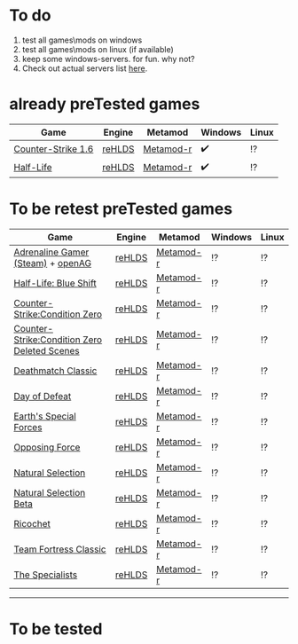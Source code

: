 # To do

1. test all games\mods on windows
2. test all games\mods on linux (if available)
3. keep some windows-servers. for fun. why not?
4. Check out actual servers list [here](https://github.com/EpicMorgGames/OurGameServerList).

# already preTested games

| Game | Engine | Metamod  | Windows  | Linux  |
| ------------- |---------------| ------| ------| ------|
| [Counter-Strike 1.6](http://store.steampowered.com/app/10/CounterStrike/) | [reHLDS](https://github.com/dreamstalker/rehlds) | [Metamod-r](https://github.com/theAsmodai/metamod-r) | :heavy_check_mark: | :interrobang:
| [Half-Life](http://store.steampowered.com/app/70/HalfLife/) | [reHLDS](https://github.com/dreamstalker/rehlds) | [Metamod-r](https://github.com/theAsmodai/metamod-r) | :heavy_check_mark: | :interrobang:

# To be retest preTested games

| Game | Engine | Metamod  | Windows  | Linux  |
| ------------- |---------------| ------| ------| ------|
| [Adrenaline Gamer (Steam)](http://www.moddb.com/mods/adrenaline-gamer/downloads/) + [openAG](https://github.com/YaLTeR/OpenAG)| [reHLDS](https://github.com/dreamstalker/rehlds) | [Metamod-r](https://github.com/theAsmodai/metamod-r) | :interrobang: |  :interrobang: 
| [Half-Life: Blue Shift](http://store.steampowered.com/app/130/HalfLife_Blue_Shift/) | [reHLDS](https://github.com/dreamstalker/rehlds) | [Metamod-r](https://github.com/theAsmodai/metamod-r) | :interrobang: | :interrobang:
| [Counter-Strike:Condition Zero](http://store.steampowered.com/app/80/CounterStrike_Condition_Zero/) | [reHLDS](https://github.com/dreamstalker/rehlds) | [Metamod-r](https://github.com/theAsmodai/metamod-r) | :interrobang: | :interrobang:
| [Counter-Strike:Condition Zero Deleted Scenes](http://store.steampowered.com/app/80/CounterStrike_Condition_Zero/) | [reHLDS](https://github.com/dreamstalker/rehlds) | [Metamod-r](https://github.com/theAsmodai/metamod-r) | :interrobang: | :interrobang:
| [Deathmatch Classic](http://store.steampowered.com/app/40/Deathmatch_Classic/) | [reHLDS](https://github.com/dreamstalker/rehlds) | [Metamod-r](https://github.com/theAsmodai/metamod-r) | :interrobang: | :interrobang:
| [Day of Defeat](http://store.steampowered.com/app/30/Day_of_Defeat/) | [reHLDS](https://github.com/dreamstalker/rehlds) | [Metamod-r](https://github.com/theAsmodai/metamod-r) | :interrobang: | :interrobang:
| [Earth's Special Forces](http://www.moddb.com/mods/earths-special-forces/downloads) | [reHLDS](https://github.com/dreamstalker/rehlds) | [Metamod-r](https://github.com/theAsmodai/metamod-r) | :interrobang: | :interrobang:
| [Opposing Force](http://store.steampowered.com/app/50/HalfLife_Opposing_Force/) | [reHLDS](https://github.com/dreamstalker/rehlds) | [Metamod-r](https://github.com/theAsmodai/metamod-r) | :interrobang: | :interrobang:
| [Natural Selection](https://unknownworlds.com/ns/) | [reHLDS](https://github.com/dreamstalker/rehlds) | [Metamod-r](https://github.com/theAsmodai/metamod-r) | :interrobang: | :interrobang:
| [Natural Selection Beta](https://unknownworlds.com/ns/) | [reHLDS](https://github.com/dreamstalker/rehlds) | [Metamod-r](https://github.com/theAsmodai/metamod-r) | :interrobang: | :interrobang:
| [Ricochet](http://store.steampowered.com/app/60/Ricochet/) | [reHLDS](https://github.com/dreamstalker/rehlds) | [Metamod-r](https://github.com/theAsmodai/metamod-r) | :interrobang: | :interrobang:
| [Team Fortress Classic](http://store.steampowered.com/app/20/Team_Fortress_Classic/) | [reHLDS](https://github.com/dreamstalker/rehlds) | [Metamod-r](https://github.com/theAsmodai/metamod-r) | :interrobang: | :interrobang:
| [The Specialists](http://www.moddb.com/mods/the-specialists/downloads) | [reHLDS](https://github.com/dreamstalker/rehlds) | [Metamod-r](https://github.com/theAsmodai/metamod-r) | :interrobang: | :interrobang:

-----------------------------------

# To be tested

